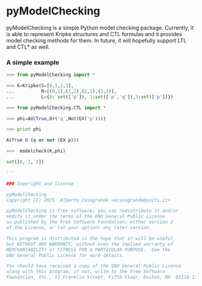 # pyModelChecking
pyModelChecking is a simple Python model checking package. Currently, it is
able to represent Kripke structures and CTL formulas and it provides model
checking methods for them. In future, it will hopefully support LTL and CTL*
as well.

### A simple example
```python
>>> from pyModelChecking import *

>>> K=Kripke(S=[0,1,2,3],
...          R=[(0,1),(1,2),(2,2),(3,3)],
...          L={0: set(['p']), 1:set(['p','q']),3:set(['p'])})

>>> from pyModelChecking.CTL import *

>>> phi=AU(True,Or('q',Not(EX('p'))))

>>> print phi

A(True U (q or not (EX p)))

>>>  modelcheck(K,phi)

set([0, 1, 2])

'''

### Copyright and license

pyModelChecking
Copyright (C) 2015  Alberto Casagrande <acasagrande@units.it>

pyModelChecking is free software; you can redistribute it and/or
modify it under the terms of the GNU General Public License
as published by the Free Software Foundation; either version 2
of the License, or (at your option) any later version.

This program is distributed in the hope that it will be useful,
but WITHOUT ANY WARRANTY; without even the implied warranty of
MERCHANTABILITY or FITNESS FOR A PARTICULAR PURPOSE.  See the
GNU General Public License for more details.

You should have received a copy of the GNU General Public License
along with this program; if not, write to the Free Software
Foundation, Inc., 51 Franklin Street, Fifth Floor, Boston, MA  02110-1301, USA.
